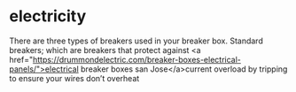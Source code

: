 # electricity
 There are three types of breakers used in your breaker box. Standard breakers; which are breakers that protect against &lt;a href="https://drummondelectric.com/breaker-boxes-electrical-panels/">electrical breaker boxes san Jose&lt;/a>current overload by tripping to ensure your wires don’t overheat
